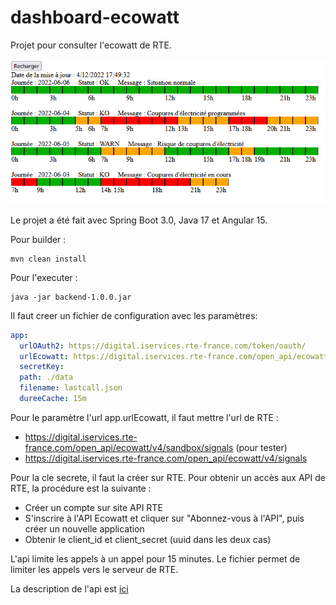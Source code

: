 # dashboard-ecowatt

Projet pour consulter l'ecowatt de RTE.

![Ecowatt](img/capture_ecowatt.png "Ecowatt")

Le projet a été fait avec Spring Boot 3.0, Java 17 et Angular 15.

Pour builder :
```shell
mvn clean install
```

Pour l'executer :
```shell
java -jar backend-1.0.0.jar
```

Il faut creer un fichier de configuration avec les paramètres:

```yml
app:
  urlOAuth2: https://digital.iservices.rte-france.com/token/oauth/
  urlEcowatt: https://digital.iservices.rte-france.com/open_api/ecowatt/v4/sandbox/signals
  secretKey:
  path: ./data
  filename: lastcall.json
  dureeCache: 15m
```

Pour le paramètre l'url app.urlEcowatt, il faut mettre l'url de RTE :
* https://digital.iservices.rte-france.com/open_api/ecowatt/v4/sandbox/signals  (pour tester)
* https://digital.iservices.rte-france.com/open_api/ecowatt/v4/signals

Pour la cle secrete, il faut la créer sur RTE. Pour obtenir un accès aux API de RTE, la procédure est la suivante :
* Créer un compte sur site API RTE
* S'inscrire à l'API Ecowatt et cliquer sur "Abonnez-vous à l'API", puis créer un nouvelle application
* Obtenir le client_id et client_secret (uuid dans les deux cas)

L'api limite les appels à un appel pour 15 minutes.
Le fichier permet de limiter les appels vers le serveur de RTE.

La description de l'api est [ici](https://data.rte-france.com/catalog/-/api/doc/user-guide/Ecowatt/4.0)

